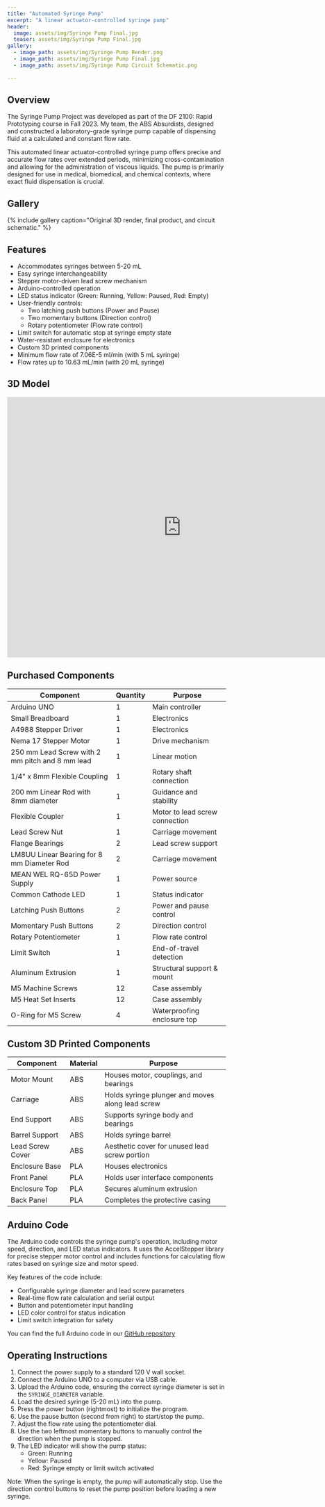 ```yaml
---
title: "Automated Syringe Pump"
excerpt: "A linear actuator-controlled syringe pump"
header:
  image: assets/img/Syringe Pump Final.jpg
  teaser: assets/img/Syringe Pump Final.jpg
gallery:
  - image_path: assets/img/Syringe Pump Render.png
  - image_path: assets/img/Syringe Pump Final.jpg
  - image_path: assets/img/Syringe Pump Circuit Schematic.png
   
---
```


## Overview

The Syringe Pump Project was developed as part of the DF 2100: Rapid Prototyping course in Fall 2023. My team, the ABS Absurdists, designed and constructed a laboratory-grade syringe pump capable of dispensing fluid at a calculated and constant flow rate.

This automated linear actuator-controlled syringe pump offers precise and accurate flow rates over extended periods, minimizing cross-contamination and allowing for the administration of viscous liquids. The pump is primarily designed for use in medical, biomedical, and chemical contexts, where exact fluid dispensation is crucial.

## Gallery

{% include gallery caption="Original 3D render, final product, and circuit schematic." %}

## Features

- Accommodates syringes between 5-20 mL
- Easy syringe interchangeability
- Stepper motor-driven lead screw mechanism
- Arduino-controlled operation
- LED status indicator (Green: Running, Yellow: Paused, Red: Empty)
- User-friendly controls:
  - Two latching push buttons (Power and Pause)
  - Two momentary buttons (Direction control)
  - Rotary potentiometer (Flow rate control)
- Limit switch for automatic stop at syringe empty state
- Water-resistant enclosure for electronics
- Custom 3D printed components
- Minimum flow rate of 7.06E-5 ml/min (with 5 mL syringe)
- Flow rates up to 10.63 mL/min (with 20 mL syringe)

## 3D Model

<iframe src="https://vanderbilt643.autodesk360.com/shares/public/SH286ddQT78850c0d8a409283e542283b188?mode=embed" width="800" height="600" allowfullscreen="true" webkitallowfullscreen="true" mozallowfullscreen="true"  frameborder="0"></iframe>

## Purchased Components

| Component | Quantity | Purpose |
|-----------|----------|---------|
| Arduino UNO | 1 | Main controller |
| Small Breadboard | 1 | Electronics |
| A4988 Stepper Driver | 1 | Electronics |
| Nema 17 Stepper Motor | 1 | Drive mechanism |
| 250 mm Lead Screw with 2 mm pitch and 8 mm lead | 1 | Linear motion |
| 1/4" x 8mm Flexible Coupling | 1 | Rotary shaft connection |
| 200 mm Linear Rod with 8mm diameter | 1 | Guidance and stability |
| Flexible Coupler | 1 | Motor to lead screw connection |
| Lead Screw Nut | 1 | Carriage movement |
| Flange Bearings | 2 | Lead screw support |
| LM8UU Linear Bearing for 8 mm Diameter Rod| 2 | Carriage movement |
| MEAN WEL RQ-65D Power Supply | 1 | Power source |
| Common Cathode LED | 1 | Status indicator |
| Latching Push Buttons | 2 | Power and pause control |
| Momentary Push Buttons | 2 | Direction control |
| Rotary Potentiometer | 1 | Flow rate control |
| Limit Switch | 1 | End-of-travel detection |
| Aluminum Extrusion | 1 | Structural support & mount |
| M5 Machine Screws | 12 | Case assembly |
| M5 Heat Set Inserts | 12 | Case assembly |
| O-Ring for M5 Screw | 4 | Waterproofing enclosure top |

## Custom 3D Printed Components

| Component | Material | Purpose |
|-----------|----------|---------|
| Motor Mount | ABS | Houses motor, couplings, and bearings |
| Carriage | ABS | Holds syringe plunger and moves along lead screw |
| End Support | ABS | Supports syringe body and bearings |
| Barrel Support | ABS | Holds syringe barrel |
| Lead Screw Cover | ABS | Aesthetic cover for unused lead screw portion |
| Enclosure Base | PLA | Houses electronics |
| Front Panel | PLA | Holds user interface components |
| Enclosure Top | PLA | Secures aluminum extrusion |
| Back Panel | PLA | Completes the protective casing |

## Arduino Code

The Arduino code controls the syringe pump's operation, including motor speed, direction, and LED status indicators. It uses the AccelStepper library for precise stepper motor control and includes functions for calculating flow rates based on syringe size and motor speed.

Key features of the code include:
- Configurable syringe diameter and lead screw parameters
- Real-time flow rate calculation and serial output
- Button and potentiometer input handling
- LED color control for status indication
- Limit switch integration for safety

You can find the full Arduino code in our [GitHub repository](https://github.com/TommyPennington/syringepump)

## Operating Instructions

1. Connect the power supply to a standard 120 V wall socket.
2. Connect the Arduino UNO to a computer via USB cable.
3. Upload the Arduino code, ensuring the correct syringe diameter is set in the `SYRINGE_DIAMETER` variable.
4. Load the desired syringe (5-20 mL) into the pump.
5. Press the power button (rightmost) to initialize the program.
6. Use the pause button (second from right) to start/stop the pump.
7. Adjust the flow rate using the potentiometer dial.
8. Use the two leftmost momentary buttons to manually control the direction when the pump is stopped.
9. The LED indicator will show the pump status:
   - Green: Running
   - Yellow: Paused
   - Red: Syringe empty or limit switch activated

Note: When the syringe is empty, the pump will automatically stop. Use the direction control buttons to reset the pump position before loading a new syringe.
